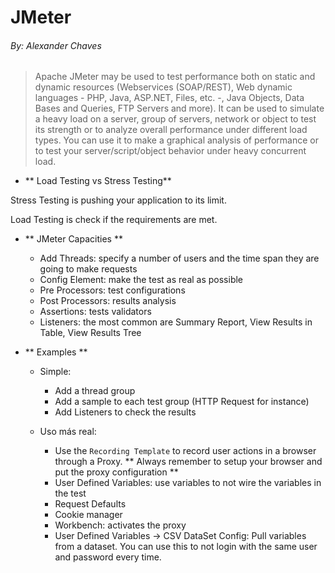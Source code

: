 # JMeter
###### By: Alexander Chaves

> Apache JMeter may be used to test performance both on static and dynamic resources (Webservices (SOAP/REST), Web dynamic languages - PHP, Java, ASP.NET, Files, etc. -, Java Objects, Data Bases and Queries, FTP Servers and more). It can be used to simulate a heavy load on a server, group of servers, network or object to test its strength or to analyze overall performance under different load types. You can use it to make a graphical analysis of performance or to test your server/script/object behavior under heavy concurrent load.


* ** Load Testing vs Stress Testing**

 Stress Testing is pushing your application to its limit. 

 Load Testing is check if the requirements are met.

* ** JMeter Capacities **
	+ Add Threads: specify a number of users and the time span they are going to make requests
	+ Config Element: make the test as real as possible
	+ Pre Processors: test configurations
	+ Post Processors: results analysis
	+ Assertions: tests validators
	+ Listeners: the most common are Summary Report, View Results in Table, View Results Tree

* ** Examples **
	+ Simple:
    	* Add a thread group
	    * Add a sample to each test group (HTTP Request for instance)
    	* Add Listeners to check the results

	+ Uso más real:
    	* Use the ```Recording Template``` to record user actions in a browser through a Proxy. ** Always remember to setup your browser and put the proxy configuration **
	    * User Defined Variables: use variables to not wire the variables in the test
    	* Request Defaults
	    * Cookie manager
	    * Workbench: activates the proxy
        * User Defined Variables -> CSV DataSet Config: Pull variables from a dataset. You can use this to not login with the same user and password every time.
